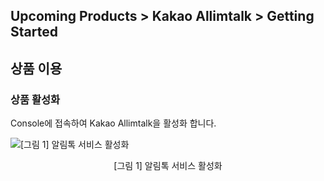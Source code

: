 ## Upcoming Products > Kakao Allimtalk > Getting Started

## 상품 이용

### 상품 활성화

Console에 접속하여 Kakao Allimtalk을 활성화 합니다.

![[그림 1] 알림톡 서비스 활성화](http://static.toastoven.net/prod_kakao_allimtalk/image_01.png)
<center>[그림 1] 알림톡 서비스 활성화</center>
